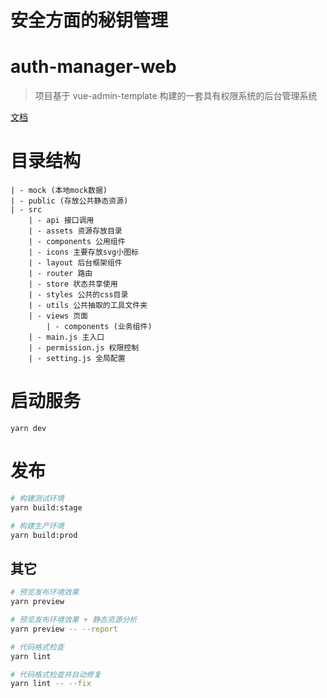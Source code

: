 
安全方面的秘钥管理
=======
# auth-manager-web

> 项目基于 vue-admin-template 构建的一套具有权限系统的后台管理系统

[文档](https://panjiachen.gitee.io/vue-element-admin-site/zh/)

# 目录结构

```
| - mock (本地mock数据)
| - public (存放公共静态资源)
| - src
    | - api 接口调用
    | - assets 资源存放目录
    | - components 公用组件
    | - icons 主要存放svg小图标
    | - layout 后台框架组件
    | - router 路由
    | - store 状态共享使用
    | - styles 公共的css目录
    | - utils 公共抽取的工具文件夹
    | - views 页面
        | - components (业务组件)
    | - main.js 主入口
    | - permission.js 权限控制
    | - setting.js 全局配置
```

# 启动服务

```
yarn dev

```

# 发布

```bash
# 构建测试环境
yarn build:stage

# 构建生产环境
yarn build:prod
```

## 其它

```bash
# 预览发布环境效果
yarn preview

# 预览发布环境效果 + 静态资源分析
yarn preview -- --report

# 代码格式检查
yarn lint

# 代码格式检查并自动修复
yarn lint -- --fix
```

